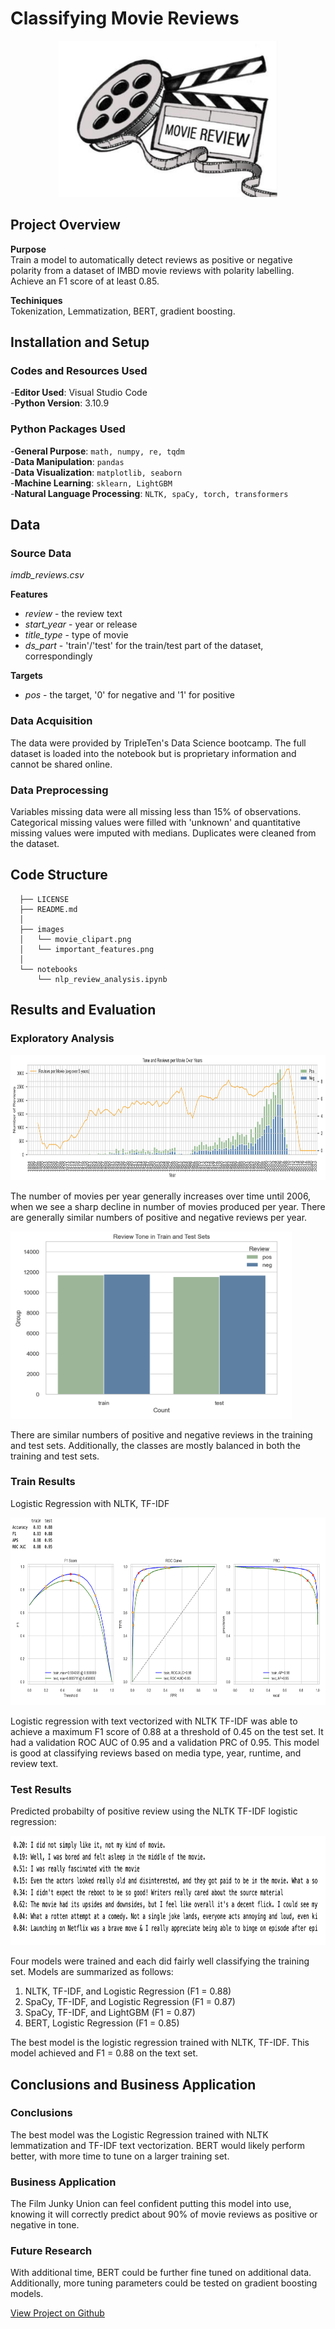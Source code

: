 # Classifying Movie Reviews

<p align="center">
  <img src="images/customer-reviews/movie_clipart.png"
  width="350"
  height="250"
  alt="Movie reel clip art">
</p>

## Project Overview
**Purpose**   
Train a model to automatically detect reviews as positive or negative polarity from a dataset of IMBD movie reviews with polarity labelling. Achieve an F1 score of at least 0.85.

**Techiniques**  
Tokenization, Lemmatization, BERT, gradient boosting.

## Installation and Setup

### Codes and Resources Used
  -**Editor Used**: Visual Studio Code  
  -**Python Version**: 3.10.9

### Python Packages Used
  -**General Purpose**: ```math, numpy, re, tqdm```  
  -**Data Manipulation**: ```pandas```  
  -**Data Visualization**: ```matplotlib, seaborn```  
  -**Machine Learning**: ```sklearn, LightGBM```  
  -**Natural Language Processing**: ```NLTK, spaCy, torch, transformers```

## Data

### Source Data

*imdb_reviews.csv*

**Features**  
* *review* - the review text
* *start_year* - year or release
* *title_type* - type of movie
* *ds_part* - 'train'/'test' for the train/test part of the dataset, correspondingly

**Targets**  
 * *pos* - the target, '0' for negative and '1' for positive
 
### Data Acquisition

The data were provided by TripleTen's Data Science bootcamp. The full dataset is loaded into the notebook but is proprietary information and cannot be shared online.

### Data Preprocessing

Variables missing data were all missing less than 15% of observations. Categorical missing values were filled with 'unknown' and quantitative missing values were imputed with medians. Duplicates were cleaned from the dataset.

## Code Structure
```
  ├── LICENSE
  ├── README.md          
  │
  ├── images
  │   └── movie_clipart.png
  │   └── important_features.png 
  │
  └── notebooks  
      └── nlp_review_analysis.ipynb  
```

## Results and Evaluation

### Exploratory Analysis
 
<p align="left">
  <img src="/images/customer-reviews/polarity_time.png"
  width="700"
  height="200"
  alt="sns pair plot of numeric variables">
</p>

The number of movies per year generally increases over time until 2006, when we see a sharp decline in number of movies produced per year. There are generally similar numbers of positive and negative reviews per year.

<p align="left">
  <img src="/images/customer-reviews/train_test_split.png" 
  width="450"
  height="300"
  alt="Correlation heatmap">
</p>

There are similar numbers of positive and negative reviews in the training and test sets. Additionally, the classes are mostly balanced in both the training and test sets.

### Train Results
Logistic Regression with NLTK, TF-IDF

<p align="left">
  <img src="/images/customer-reviews/best_results.png"
  width="700"
  height="300"
  alt="Train results">
</p>

Logistic regression with text vectorized with NLTK TF-IDF was able to achieve a maximum F1 score of 0.88 at a threshold of 0.45 on the test set. It had a validation ROC AUC of 0.95 and a validation PRC of 0.95. This model is good at classifying reviews based on media type, year, runtime, and review text.

### Test Results

Predicted probabilty of positive review using the NLTK TF-IDF logistic regression:

<p align="left">
  <img src="/images/customer-reviews/review_probs.png"
  width="550"
  height="175"
  alt="Test results">
</p>

Four models were trained and each did fairly well classifying the training set. Models are summarized as follows:  

1. NLTK, TF-IDF, and Logistic Regression (F1 = 0.88)
2. SpaCy, TF-IDF, and Logistic Regression (F1 = 0.87)  
3. SpaCy, TF-IDF, and LightGBM (F1 = 0.87)
4. BERT, Logistic Regression (F1 = 0.85)

The best model is the logistic regression trained with NLTK, TF-IDF. This model achieved and F1 = 0.88 on the text set.

## Conclusions and Business Application

### Conclusions

The best model was the Logistic Regression trained with NLTK lemmatization and TF-IDF text vectorization. BERT would likely perform better, with more time to tune on a larger training set. 

### Business Application 

The Film Junky Union can feel confident putting this model into use, knowing it will correctly predict about 90% of movie reviews as positive or negative in tone.

### Future Research 

With additional time, BERT could be further fine tuned on additional data. Additionally, more tuning parameters could be tested on gradient boosting models.

[View Project on Github](https://github.com/kellyshreeve/categorizing-customer-reviews)

